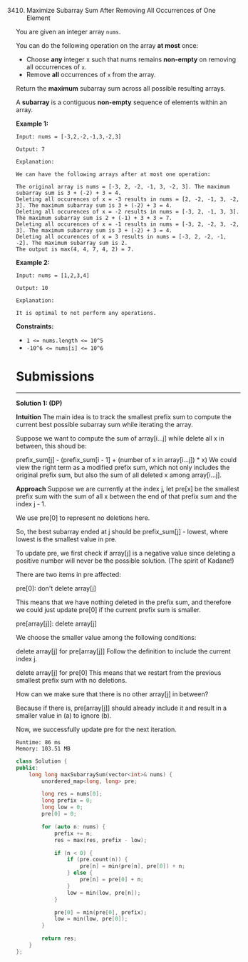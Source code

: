3410. Maximize Subarray Sum After Removing All Occurrences of One Element

You are given an integer array `nums`.

You can do the following operation on the array **at most** once:

* Choose **any** integer x such that nums remains **non-empty** on removing all occurrences of `x`.
* Remove **all** occurrences of `x` from the array.

Return the **maximum** subarray sum across all possible resulting arrays.

A **subarray** is a contiguous **non-empty** sequence of elements within an array.

 

**Example 1:**
```
Input: nums = [-3,2,-2,-1,3,-2,3]

Output: 7

Explanation:

We can have the following arrays after at most one operation:

The original array is nums = [-3, 2, -2, -1, 3, -2, 3]. The maximum subarray sum is 3 + (-2) + 3 = 4.
Deleting all occurences of x = -3 results in nums = [2, -2, -1, 3, -2, 3]. The maximum subarray sum is 3 + (-2) + 3 = 4.
Deleting all occurences of x = -2 results in nums = [-3, 2, -1, 3, 3]. The maximum subarray sum is 2 + (-1) + 3 + 3 = 7.
Deleting all occurences of x = -1 results in nums = [-3, 2, -2, 3, -2, 3]. The maximum subarray sum is 3 + (-2) + 3 = 4.
Deleting all occurences of x = 3 results in nums = [-3, 2, -2, -1, -2]. The maximum subarray sum is 2.
The output is max(4, 4, 7, 4, 2) = 7.
```

**Example 2:**
```
Input: nums = [1,2,3,4]

Output: 10

Explanation:

It is optimal to not perform any operations.
```
 

**Constraints:**

* `1 <= nums.length <= 10^5`
* `-10^6 <= nums[i] <= 10^6`

# Submissions
---
**Solution 1: (DP)**

__Intuition__
The main idea is to track the smallest prefix sum to compute the current best possible subarray sum while iterating the array.

Suppose we want to compute the sum of array[i...j] while delete all x in between, this shoud be:

prefix_sum[j] - (prefix_sum[i - 1] + (number of x in array[i...j]) * x)
We could view the right term as a modified prefix sum, which not only includes the original prefix sum, but also the sum of all deleted x among array[i...j].

__Approach__
Suppose we are currently at the index j,
let pre[x] be the smallest prefix sum with the sum of all x between the end of that prefix sum and the index j - 1.

We use pre[0] to represent no deletions here.

So, the best subarray ended at j should be prefix_sum[j] - lowest, where lowest is the smallest value in pre.

To update pre, we first check if array[j] is a negative value since deleting a positive number will never be the possible solution. (The spirit of Kadane!)

There are two items in pre affected:

pre[0]: don't delete array[j]

This means that we have nothing deleted in the prefix sum, and therefore we could just update pre[0] if the current prefix sum is smaller.

pre[array[j]]: delete array[j]

We choose the smaller value among the following conditions:

delete array[j] for pre[array[j]]
Follow the definition to include the current index j.

delete array[j] for pre[0]
This means that we restart from the previous smallest prefix sum with no deletions.

How can we make sure that there is no other array[j] in between?

Because if there is, pre[array[j]] should already include it and result in a smaller value in (a) to ignore (b).

Now, we successfully update pre for the next iteration.

```
Runtime: 86 ms
Memory: 103.51 MB
```
```c++
class Solution {
public:
    long long maxSubarraySum(vector<int>& nums) {
        unordered_map<long, long> pre;

        long res = nums[0];
        long prefix = 0;
        long low = 0;
        pre[0] = 0;

        for (auto n: nums) {
            prefix += n;
            res = max(res, prefix - low);

            if (n < 0) {
                if (pre.count(n)) {
                    pre[n] = min(pre[n], pre[0]) + n;
                } else {
                    pre[n] = pre[0] + n;
                }
                low = min(low, pre[n]);
            }

            pre[0] = min(pre[0], prefix);
            low = min(low, pre[0]);
        }

        return res;
    }
};
```
